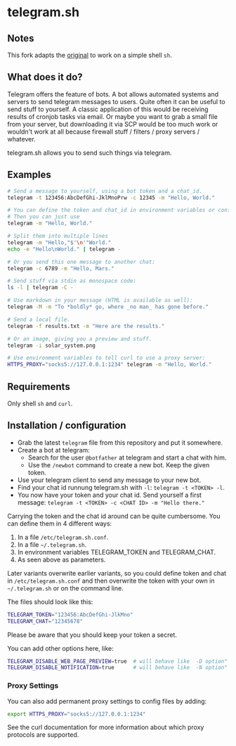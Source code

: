 # telegram.sh

## Notes

This fork adapts the [original](https://github.com/fabianonline/telegram.sh) to work on a simple shell `sh`.


## What does it do?

Telegram offers the feature of bots. A bot allows automated systems and
servers to send telegram messages to users.
Quite often it can be useful to send stuff to yourself. A classic
application of this would be receiving results of cronjob tasks via email.
Or maybe you want to grab a small file from your server, but downloading it
via SCP would be too much work or wouldn't work at all because firewall
stuff / filters / proxy servers / whatever.

telegram.sh allows you to send such things via telegram.

## Examples

```bash
# Send a message to yourself, using a bot token and a chat_id.
telegram -t 123456:AbcDefGhi-JklMnoPrw -c 12345 -m "Hello, World."

# You can define the token and chat_id in environment variables or config files.
# Then you can just use
telegram -m "Hello, World."

# Split them into multiple lines
telegram -m "Hello,"$'\n'"World."
echo -e "Hello\nWorld." | telegram -

# Or you send this one message to another chat:
telegram -c 6789 -m "Hello, Mars."

# Send stuff via stdin as monospace code:
ls -l | telegram -C -

# Use markdown in your message (HTML is available as well):
telegram -M -m "To *boldly* go, where _no man_ has gone before."

# Send a local file.
telegram -f results.txt -m "Here are the results."

# Or an image, giving you a preview and stuff.
telegram -i solar_system.png

# Use environment variables to tell curl to use a proxy server:
HTTPS_PROXY="socks5://127.0.0.1:1234" telegram -m "Hello, World."
```

## Requirements

Only shell `sh` and `curl`.

## Installation / configuration

* Grab the latest `telegram` file from this repository and put it somewhere.
* Create a bot at telegram:
  * Search for the user `@botfather` at telegram and start a chat with him.
  * Use the `/newbot` command to create a new bot. Keep the given token.
* Use your telegram client to send any message to your new bot. 
* Find your chat id runnung telegram.sh with `-l`: `telegram -t <TOKEN> -l`.
* You now have your token and your chat id. Send yourself a first message:
    `telegram -t <TOKEN> -c <CHAT ID> -m "Hello there."`

Carrying the token and the chat id around can be quite cumbersome. You can
define them in 4 different ways:

1. In a file `/etc/telegram.sh.conf`.
2. In a file `~/.telegram.sh`.
3. In environment variables TELEGRAM_TOKEN and TELEGRAM_CHAT.
4. As seen above as parameters.

Later variants overwrite earlier variants, so you could define token and
chat in `/etc/telegram.sh.conf` and then overwrite the token with your own
in `~/.telegram.sh` or on the command line.

The files should look like this:

```bash
TELEGRAM_TOKEN="123456:AbcDefGhi-JlkMno"
TELEGRAM_CHAT="12345678"
```

Please be aware that you should keep your token a secret.

You can add other options here, like:

```bash
TELEGRAM_DISABLE_WEB_PAGE_PREVIEW=true  # will behave like  -D option"
TELEGRAM_DISABLE_NOTIFICATION=true      # will behave like  -N option"
```

### Proxy Settings

You can also add permanent proxy settings to config files by adding:

```bash
export HTTPS_PROXY="socks5://127.0.0.1:1234"
```
See the curl documentation for more information about which proxy protocols are supported.
